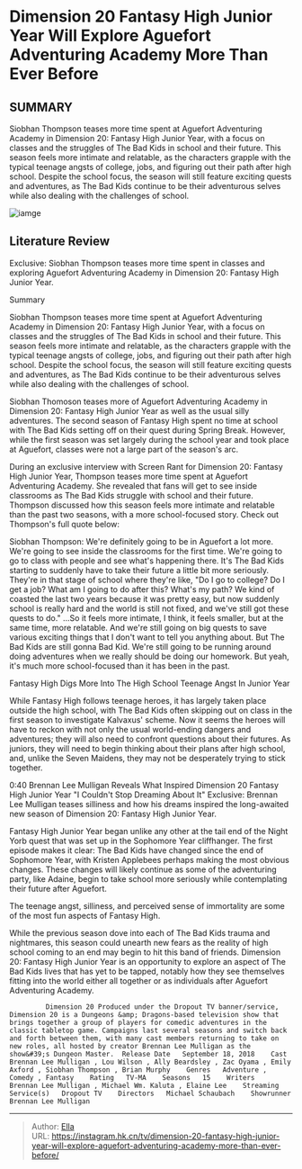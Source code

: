 # Dimension 20 Fantasy High Junior Year Will Explore Aguefort Adventuring Academy More Than Ever Before


## SUMMARY 



  Siobhan Thompson teases more time spent at Aguefort Adventuring Academy in Dimension 20: Fantasy High Junior Year, with a focus on classes and the struggles of The Bad Kids in school and their future.   This season feels more intimate and relatable, as the characters grapple with the typical teenage angsts of college, jobs, and figuring out their path after high school.   Despite the school focus, the season will still feature exciting quests and adventures, as The Bad Kids continue to be their adventurous selves while also dealing with the challenges of school.  

![iamge]()

## Literature Review
Exclusive: Siobhan Thompson teases more time spent in classes and exploring Aguefort Adventuring Academy in Dimension 20: Fantasy High Junior Year.


Summary

  Siobhan Thompson teases more time spent at Aguefort Adventuring Academy in Dimension 20: Fantasy High Junior Year, with a focus on classes and the struggles of The Bad Kids in school and their future.   This season feels more intimate and relatable, as the characters grapple with the typical teenage angsts of college, jobs, and figuring out their path after high school.   Despite the school focus, the season will still feature exciting quests and adventures, as The Bad Kids continue to be their adventurous selves while also dealing with the challenges of school.  





Siobhan Thomoson teases more of Aguefort Adventuring Academy in Dimension 20: Fantasy High Junior Year as well as the usual silly adventures. The second season of Fantasy High spent no time at school with The Bad Kids setting off on their quest during Spring Break. However, while the first season was set largely during the school year and took place at Aguefort, classes were not a large part of the season&#39;s arc.




During an exclusive interview with Screen Rant for Dimension 20: Fantasy High Junior Year, Thompson teases more time spent at Aguefort Adventuring Academy. She revealed that fans will get to see inside classrooms as The Bad Kids struggle with school and their future. Thompson discussed how this season feels more intimate and relatable than the past two seasons, with a more school-focused story. Check out Thompson&#39;s full quote below:


Siobhan Thompson: We&#39;re definitely going to be in Aguefort a lot more. We&#39;re going to see inside the classrooms for the first time. We&#39;re going to go to class with people and see what&#39;s happening there. It&#39;s The Bad Kids starting to suddenly have to take their future a little bit more seriously.
They&#39;re in that stage of school where they&#39;re like, &#34;Do I go to college? Do I get a job? What am I going to do after this? What&#39;s my path? We kind of coasted the last two years because it was pretty easy, but now suddenly school is really hard and the world is still not fixed, and we&#39;ve still got these quests to do.&#34;
...So it feels more intimate, I think, it feels smaller, but at the same time, more relatable. And we&#39;re still going on big quests to save various exciting things that I don&#39;t want to tell you anything about. But The Bad Kids are still gonna Bad Kid. We&#39;re still going to be running around doing adventures when we really should be doing our homework. But yeah, it&#39;s much more school-focused than it has been in the past.






 Fantasy High Digs More Into The High School Teenage Angst In Junior Year 
         

While Fantasy High follows teenage heroes, it has largely taken place outside the high school, with The Bad Kids often skipping out on class in the first season to investigate Kalvaxus&#39; scheme. Now it seems the heroes will have to reckon with not only the usual world-ending dangers and adventures; they will also need to confront questions about their futures. As juniors, they will need to begin thinking about their plans after high school, and, unlike the Seven Maidens, they may not be desperately trying to stick together.

  0:40                       Brennan Lee Mulligan Reveals What Inspired Dimension 20 Fantasy High Junior Year &#34;I Couldn&#39;t Stop Dreaming About It&#34;   Exclusive: Brennan Lee Mulligan teases silliness and how his dreams inspired the long-awaited new season of Dimension 20: Fantasy High Junior Year.    




Fantasy High Junior Year began unlike any other at the tail end of the Night Yorb quest that was set up in the Sophomore Year cliffhanger. The first episode makes it clear: The Bad Kids have changed since the end of Sophomore Year, with Kristen Applebees perhaps making the most obvious changes. These changes will likely continue as some of the adventuring party, like Adaine, begin to take school more seriously while contemplating their future after Aguefort.



The teenage angst, silliness, and perceived sense of immortality are some of the most fun aspects of Fantasy High.




While the previous season dove into each of The Bad Kids trauma and nightmares, this season could unearth new fears as the reality of high school coming to an end may begin to hit this band of friends. Dimension 20: Fantasy High Junior Year is an opportunity to explore an aspect of The Bad Kids lives that has yet to be tapped, notably how they see themselves fitting into the world either all together or as individuals after Aguefort Adventuring Academy.




             Dimension 20 Produced under the Dropout TV banner/service, Dimension 20 is a Dungeons &amp; Dragons-based television show that brings together a group of players for comedic adventures in the classic tabletop game. Campaigns last several seasons and switch back and forth between them, with many cast members returning to take on new roles, all hosted by creator Brennan Lee Mulligan as the show&#39;s Dungeon Master.  Release Date   September 18, 2018    Cast   Brennan Lee Mulligan , Lou Wilson , Ally Beardsley , Zac Oyama , Emily Axford , Siobhan Thompson , Brian Murphy    Genres   Adventure , Comedy , Fantasy    Rating   TV-MA    Seasons   15    Writers   Brennan Lee Mulligan , Michael Wm. Kaluta , Elaine Lee    Streaming Service(s)   Dropout TV    Directors   Michael Schaubach    Showrunner   Brennan Lee Mulligan       


---

> Author: [Ella](https://instagram.hk.cn/)  
> URL: https://instagram.hk.cn/tv/dimension-20-fantasy-high-junior-year-will-explore-aguefort-adventuring-academy-more-than-ever-before/  


